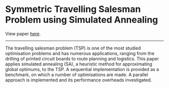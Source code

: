 # Symmetric Travelling Salesman Problem using Simulated Annealing

View paper [here](https://drive.google.com/open?id=18x4r-5cMFL3lseziqZBCMLisbarDMp1X).

*** 

The travelling salesman problem (TSP) is one of the most studied optimisation problems and has numerous applications, ranging from the drilling of printed circuit boards to route planning and logistics. This paper applies simulated annealing (SA), a heuristic method for approximating global optimums, to the TSP. A sequential implementation is provided as a benchmark, on which a number of optimisations are made. A parallel approach is implemented and its performance overheads investigated.

